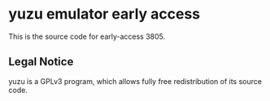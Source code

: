 yuzu emulator early access
=============

This is the source code for early-access 3805.

## Legal Notice

yuzu is a GPLv3 program, which allows fully free redistribution of its source code.